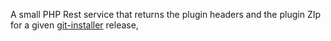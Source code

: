 A small PHP Rest service that returns the plugin headers and the plugin ZIp for a given [git-installer](https://github.com/SayHelloGmbH/git-installer) release,
